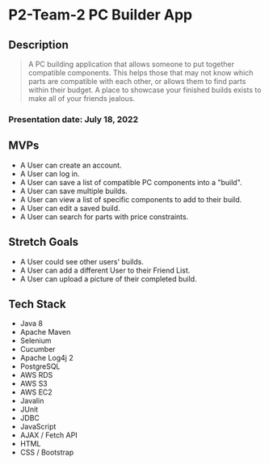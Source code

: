 # P2-Team-2 PC Builder App

## Description
> A PC building application that allows someone to put together compatible components. This helps those that may not know which parts are compatible with each other, or allows them to find parts within their budget. A place to showcase your finished builds exists to make all of your friends jealous.

### Presentation date: July 18, 2022

## MVPs
- A User can create an account.
- A User can log in.
- A User can save a list of compatible PC components into a "build".
- A User can save multiple builds.
- A User can view a list of specific components to add to their build.
- A User can edit a saved build.
- A User can search for parts with price constraints.

## Stretch Goals
- A User could see other users' builds.
- A User can add a different User to their Friend List.
- A User can upload a picture of their completed build.

## Tech Stack
- Java 8
- Apache Maven
- Selenium
- Cucumber
- Apache Log4j 2
- PostgreSQL
- AWS RDS
- AWS S3
- AWS EC2
- Javalin
- JUnit
- JDBC 
- JavaScript
- AJAX / Fetch API
- HTML
- CSS / Bootstrap


